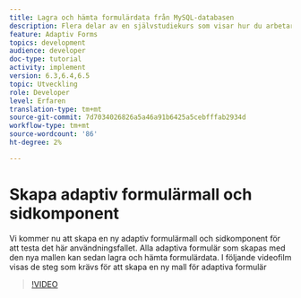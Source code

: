 ```yaml
---
title: Lagra och hämta formulärdata från MySQL-databasen
description: Flera delar av en självstudiekurs som visar hur du arbetar med att lagra och hämta formulärdata
feature: Adaptiv Forms
topics: development
audience: developer
doc-type: tutorial
activity: implement
version: 6.3,6.4,6.5
topic: Utveckling
role: Developer
level: Erfaren
translation-type: tm+mt
source-git-commit: 7d7034026826a5a46a91b6425a5cebfffab2934d
workflow-type: tm+mt
source-wordcount: '86'
ht-degree: 2%

---
```


# Skapa adaptiv formulärmall och sidkomponent

Vi kommer nu att skapa en ny adaptiv formulärmall och sidkomponent för att testa det här användningsfallet. Alla adaptiva formulär som skapas med den nya mallen kan sedan lagra och hämta formulärdata.
I följande videofilm visas de steg som krävs för att skapa en ny mall för adaptiva formulär
>[!VIDEO](https://video.tv.adobe.com/v/27828?quality=9&learn=on)

